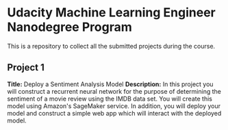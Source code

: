 # Udacity Machine Learning Engineer Nanodegree Program

This is a repository to collect all the submitted projects during the course.

## Project 1
**Title:** Deploy a Sentiment Analysis Model
**Description:** In this project you will construct a recurrent neural network for the purpose of determining the sentiment of a movie review using the IMDB data set. You will create this model using Amazon's SageMaker service. In addition, you will deploy your model and construct a simple web app which will interact with the deployed model.
